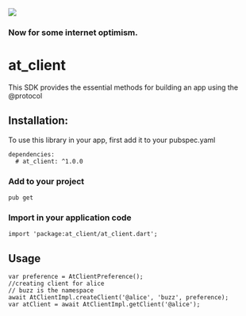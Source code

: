 
<img src="https://atsign.dev/assets/img/@developersmall.png?sanitize=true">

### Now for some internet optimism.

# at_client
This SDK provides the essential methods for building an app using the @protocol

## Installation:
To use this library in your app, first add it to your pubspec.yaml
```  
dependencies:
  # at_client: ^1.0.0
```
### Add to your project 
```
pub get 
```
### Import in your application code
```
import 'package:at_client/at_client.dart';
```
## Usage
```
var preference = AtClientPreference();
//creating client for alice
// buzz is the namespace
await AtClientImpl.createClient('@alice', 'buzz', preference);
var atClient = await AtClientImpl.getClient('@alice');
```

